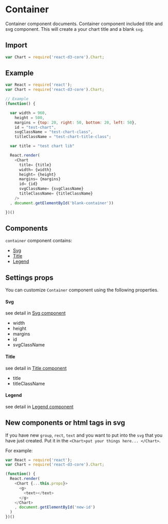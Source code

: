 # Container

Container component documents. Container component included title and svg component. This will create a your chart title and a blank `svg`.

## Import

```js
var Chart = require('react-d3-core').Chart;
```

## Example

```js
var React = require('react');
var Chart = require('react-d3-core').Chart;

// Example
(function() {

  var width = 960,
    height = 500,
    margins = {top: 20, right: 50, bottom: 20, left: 50},
    id = "test-chart",
    svgClassName = "test-chart-class",
    titleClassName = "test-chart-title-class";

  var title = "test chart lib"

  React.render(
    <Chart
      title= {title}
      width= {width}
      height= {height}
      margins= {margins}
      id= {id}
      svgClassName= {svgClassName}
      titleClassName= {titleClassName}
    />
  , document.getElementById('blank-container'))

})()
```

## Components

`container` component contains:

- [Svg](./svg.md)
- [Title](./title.md)
- [Legend](./legend.md)


## Settings props

You can customize `Container` component using the following properties.

#### Svg

see detail in [Svg component](./svg.md)

- width
- height
- margins
- id
- svgClassName

#### Title

see detail in [Title component](./title.md)

- title
- titleClassName

#### Legend

see detail in [Legend component](./legend.md)


## New components or html tags in svg

If you have new `group`, `rect`, `text` and you want to put into the `svg` that you have just created. Put it in the `<Chart>put your things here... </Chart>`.

For example:

```js
var React = require('react');
var Chart = require('react-d3-core').Chart;

(function() {
  React.render(
    <Chart {...this.props}>
      <g>
        <text></text>
      </g>
    </Chart>
    , document.getElementById('new-id')
  )
})()
```
